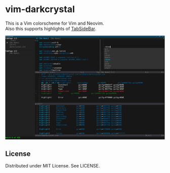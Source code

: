 
# vim-darkcrystal

This is a Vim colorscheme for Vim and Neovim.  
Also this supports highlights of [TabSideBar](http://rbtnn.github.io/vim/).  

![](https://raw.githubusercontent.com/rbtnn/vim-darkcrystal/master/darkcrystal.png)

## License

Distributed under MIT License. See LICENSE.
